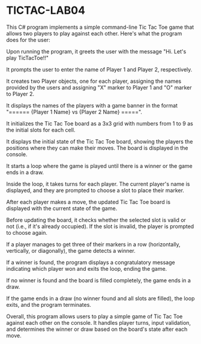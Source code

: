 # TICTAC-LAB04
This C# program implements a simple command-line Tic Tac Toe game that allows two players to play against each other. Here's what the program does for the user:

Upon running the program, it greets the user with the message "Hi. Let's play TicTacToe!!"

It prompts the user to enter the name of Player 1 and Player 2, respectively.

It creates two Player objects, one for each player, assigning the names provided by the users and assigning "X" marker to Player 1 and "O" marker to Player 2.

It displays the names of the players with a game banner in the format "====== {Player 1 Name} vs {Player 2 Name} =====".

It initializes the Tic Tac Toe board as a 3x3 grid with numbers from 1 to 9 as the initial slots for each cell.

It displays the initial state of the Tic Tac Toe board, showing the players the positions where they can make their moves. The board is displayed in the console.

It starts a loop where the game is played until there is a winner or the game ends in a draw.

Inside the loop, it takes turns for each player. The current player's name is displayed, and they are prompted to choose a slot to place their marker.

After each player makes a move, the updated Tic Tac Toe board is displayed with the current state of the game.

Before updating the board, it checks whether the selected slot is valid or not (i.e., if it's already occupied). If the slot is invalid, the player is prompted to choose again.

If a player manages to get three of their markers in a row (horizontally, vertically, or diagonally), the game detects a winner.

If a winner is found, the program displays a congratulatory message indicating which player won and exits the loop, ending the game.

If no winner is found and the board is filled completely, the game ends in a draw.

If the game ends in a draw (no winner found and all slots are filled), the loop exits, and the program terminates.

Overall, this program allows users to play a simple game of Tic Tac Toe against each other on the console. It handles player turns, input validation, and determines the winner or draw based on the board's state after each move.
